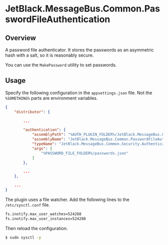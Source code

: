 # JetBlack.MessageBus.Common.PasswordFileAuthentication

## Overview

A password file authenticator. It stores the passwords as an asymmetric hash with a salt, so it is reasonably secure.

You can use the `MakePassword` utility to set passwords.

## Usage

Specify the following configuration in the `appsettings.json` file. Not the `%SOMETHING%` parts are environment variables.

```json
{
    "distributor": {

        ...

        "authentication": {
            "assemblyPath": "%AUTH_PLUGIN_FOLDER%/JetBlack.MessageBus.Common.PasswordFileAuthentication.dll",
            "assemblyName": "JetBlack.MessageBus.Common.PasswordFileAuthentication",
            "typeName": "JetBlack.MessageBus.Common.Security.Authentication.PasswordFileAuthenticator",
            "args": [
                "%PASSWORD_FILE_FOLDER%/passwords.json"
            ]
        },

        ...
    },

    ...
}
```

The plugin uses a file watcher. Add the following lines to the `/etc/sysctl.conf` file.

```bash
fs.inotify.max_user_watches=524288
fs.inotify.max_user_instances=524288
```

Then reload the configuration.

```bash
$ sudo sysctl -p
```
